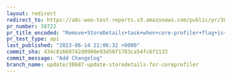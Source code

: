 ```yaml
---
layout: redirect
redirect_to: https://a8c-woo-test-reports.s3.amazonaws.com/public/pr/38722/api/index.html
pr_number: 38722
pr_title_encoded: "Remove+StoreDetails+task+when+core-profiler+flag+is+on"
pr_test_type: api
last_published: "2023-06-14 21:06:32 +0000"
commit_sha: 434c81660742d0980e93d56f1783ca54fc6f1133
commit_message: "Add Changelog"
branch_name: update/38687-update-storedetails-for-coreprofiler
---
```

